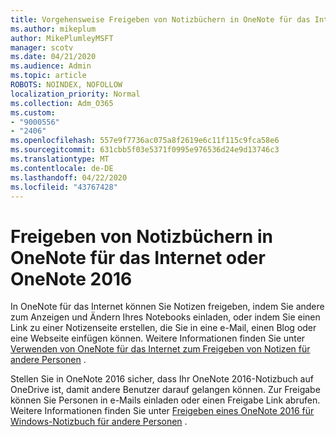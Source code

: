 ```yaml
---
title: Vorgehensweise Freigeben von Notizbüchern in OneNote für das Internet oder OneNote 2016
ms.author: mikeplum
author: MikePlumleyMSFT
manager: scotv
ms.date: 04/21/2020
ms.audience: Admin
ms.topic: article
ROBOTS: NOINDEX, NOFOLLOW
localization_priority: Normal
ms.collection: Adm_O365
ms.custom:
- "9000556"
- "2406"
ms.openlocfilehash: 557e9f7736ac075a8f2619e6c11f115c9fca58e6
ms.sourcegitcommit: 631cbb5f03e5371f0995e976536d24e9d13746c3
ms.translationtype: MT
ms.contentlocale: de-DE
ms.lasthandoff: 04/22/2020
ms.locfileid: "43767428"
---
```

# <a name="share-notebooks-in-onenote-for-the-web-or-onenote-2016"></a>Freigeben von Notizbüchern in OneNote für das Internet oder OneNote 2016

In OneNote für das Internet können Sie Notizen freigeben, indem Sie andere zum Anzeigen und Ändern Ihres Notebooks einladen, oder indem Sie einen Link zu einer Notizenseite erstellen, die Sie in eine e-Mail, einen Blog oder eine Webseite einfügen können. Weitere Informationen finden Sie unter [Verwenden von OneNote für das Internet zum Freigeben von Notizen für andere Personen](https://support.office.com/article/D3481FBE-E06C-4883-B7E9-B2EE9F38AED3) .

Stellen Sie in OneNote 2016 sicher, dass Ihr OneNote 2016-Notizbuch auf OneDrive ist, damit andere Benutzer darauf gelangen können. Zur Freigabe können Sie Personen in e-Mails einladen oder einen Freigabe Link abrufen. Weitere Informationen finden Sie unter [Freigeben eines OneNote 2016 für Windows-Notizbuch für andere Personen](https://support.office.com/article/d14b6033-7a95-4536-9216-bb0a5e0f8285) .